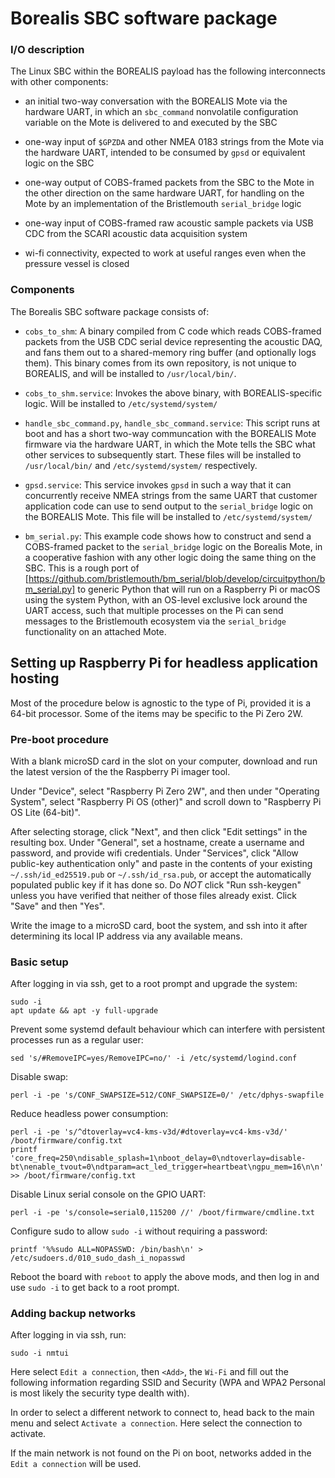 # Borealis SBC software package

### I/O description

The Linux SBC within the BOREALIS payload has the following interconnects with other components:

- an initial two-way conversation with the BOREALIS Mote via the hardware UART, in which an `sbc_command` nonvolatile configuration variable on the Mote is delivered to and executed by the SBC

- one-way input of `$GPZDA` and other NMEA 0183 strings from the Mote via the hardware UART, intended to be consumed by `gpsd` or equivalent logic on the SBC

- one-way output of COBS-framed packets from the SBC to the Mote in the other direction on the same hardware UART, for handling on the Mote by an implementation of the Bristlemouth `serial_bridge` logic

- one-way input of COBS-framed raw acoustic sample packets via USB CDC from the SCARI acoustic data acquisition system

- wi-fi connectivity, expected to work at useful ranges even when the pressure vessel is closed

### Components

The Borealis SBC software package consists of:

- `cobs_to_shm`: A binary compiled from C code which reads COBS-framed packets from the USB CDC serial device representing the acoustic DAQ, and fans them out to a shared-memory ring buffer (and optionally logs them). This binary comes from its own repository, is not unique to BOREALIS, and will be installed to `/usr/local/bin/`.

- `cobs_to_shm.service`: Invokes the above binary, with BOREALIS-specific logic. Will be installed to `/etc/systemd/system/`

- `handle_sbc_command.py`, `handle_sbc_command.service`: This script runs at boot and has a short two-way communcation with the BOREALIS Mote firmware via the hardware UART, in which the Mote tells the SBC what other services to subsequently start. These files will be installed to `/usr/local/bin/` and `/etc/systemd/system/` respectively.

- `gpsd.service`: This service invokes `gpsd` in such a way that it can concurrently receive NMEA strings from the same UART that customer application code can use to send output to the `serial_bridge` logic on the BOREALIS Mote. This file will be installed to `/etc/systemd/system/`

- `bm_serial.py`: This example code shows how to construct and send a COBS-framed packet to the `serial_bridge` logic on the Borealis Mote, in a cooperative fashion with any other logic doing the same thing on the SBC. This is a rough port of [https://github.com/bristlemouth/bm_serial/blob/develop/circuitpython/bm_serial.py] to generic Python that will run on a Raspberry Pi or macOS using the system Python, with an OS-level exclusive lock around the UART access, such that multiple processes on the Pi can send messages to the Bristlemouth ecosystem via the `serial_bridge` functionality on an attached Mote.

## Setting up Raspberry Pi for headless application hosting

Most of the procedure below is agnostic to the type of Pi, provided it is a 64-bit processor. Some of the items may be specific to the Pi Zero 2W.

### Pre-boot procedure

With a blank microSD card in the slot on your computer, download and run the latest version of the the Raspberry Pi imager tool.

Under "Device", select "Raspberry Pi Zero 2W", and then under "Operating System", select "Raspberry Pi OS (other)" and scroll down to "Raspberry Pi OS Lite (64-bit)".

After selecting storage, click "Next", and then click "Edit settings" in the resulting box. Under "General", set a hostname, create a username and password, and provide wifi credentials. Under "Services", click "Allow public-key authentication only" and paste in the contents of your existing `~/.ssh/id_ed25519.pub` or `~/.ssh/id_rsa.pub`, or accept the automatically populated public key if it has done so. Do *NOT* click "Run ssh-keygen" unless you have verified that neither of those files already exist. Click "Save" and then "Yes".

Write the image to a microSD card, boot the system, and ssh into it after determining its local IP address via any available means.

### Basic setup

After logging in via ssh, get to a root prompt and upgrade the system:

    sudo -i
    apt update && apt -y full-upgrade

Prevent some systemd default behaviour which can interfere with persistent processes run as a regular user:

    sed 's/#RemoveIPC=yes/RemoveIPC=no/' -i /etc/systemd/logind.conf

Disable swap:

    perl -i -pe 's/CONF_SWAPSIZE=512/CONF_SWAPSIZE=0/' /etc/dphys-swapfile

Reduce headless power consumption:

    perl -i -pe 's/^dtoverlay=vc4-kms-v3d/#dtoverlay=vc4-kms-v3d/' /boot/firmware/config.txt
    printf 'core_freq=250\ndisable_splash=1\nboot_delay=0\ndtoverlay=disable-bt\nenable_tvout=0\ndtparam=act_led_trigger=heartbeat\ngpu_mem=16\n\n' >> /boot/firmware/config.txt

Disable Linux serial console on the GPIO UART:

    perl -i -pe 's/console=serial0,115200 //' /boot/firmware/cmdline.txt

Configure sudo to allow `sudo -i` without requiring a password:

    printf '%%sudo ALL=NOPASSWD: /bin/bash\n' > /etc/sudoers.d/010_sudo_dash_i_nopasswd

Reboot the board with `reboot` to apply the above mods, and then log in and use `sudo -i` to get back to a root prompt.

### Adding backup networks

After logging in via ssh, run:

    sudo -i nmtui

Here select `Edit a connection`, then `<Add>`, the `Wi-Fi` and fill out the following information regarding SSID and Security (WPA and WPA2 Personal is most likely the security type dealth with).

In order to select a different network to connect to,
head back to the main menu and select `Activate a connection`.
Here select the connection to activate.

If the main network is not found on the Pi on boot,
networks added in the `Edit a connection` will be used.
